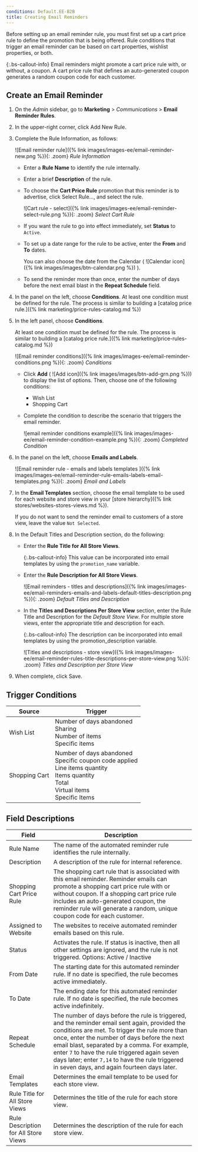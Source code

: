 ```yaml
---
conditions: Default.EE-B2B
title: Creating Email Reminders
---
```


Before setting up an email reminder rule, you must first set up a cart price rule to define the promotion that is being offered. Rule conditions that trigger an email reminder can be based on cart properties, wishlist properties, or both.

{:.bs-callout-info}
Email reminders might promote a cart price rule with, or without, a coupon. A cart price rule that defines an auto-generated coupon generates a random coupon code for each customer.

## Create an Email Reminder

1. On the _Admin_ sidebar, go to **Marketing** > _Communications_ > **Email Reminder Rules**.

1. In the upper-right corner, click <span class="btn">Add New Rule</span>.

1. Complete the Rule Information, as follows:

    ![Email reminder rule]({% link images/images-ee/email-reminder-new.png %}){: .zoom}
    _Rule Information_

    - Enter a **Rule Name** to identify the rule internally.

    - Enter a brief **Description** of the rule.

    - To choose the **Cart Price Rule** promotion that this reminder is to advertise, click <span class="btn">Select Rule…</span>, and select the rule.

        ![Cart rule - select]({% link images/images-ee/email-reminder-select-rule.png %}){: .zoom}
        _Select Cart Rule_

    - If you want the rule to go into effect immediately, set **Status** to `Active`.

    - To set up a date range for the rule to be active, enter the **From** and **To** dates.

        You can also choose the date from the Calendar ( ![Calendar icon]({% link images/images/btn-calendar.png %}) ).

    - To send the reminder more than once, enter the number of days before the next email blast in the **Repeat Schedule** field.

1. In the panel on the left, choose **Conditions**. At least one condition must be defined for the rule. The process is similar to building a [catalog price rule.]({% link marketing/price-rules-catalog.md %})

1. In the left panel, choose **Conditions**.

    At least one condition must be defined for the rule. The process is similar to building a [catalog price rule.]({% link marketing/price-rules-catalog.md %})

    ![Email reminder conditions]({% link images/images-ee/email-reminder-conditions.png %}){: .zoom}
    _Conditions_

    - Click **Add** ( ![Add icon]({% link images/images/btn-add-grn.png %})) to display the list of options. Then, choose one of the following conditions:

        - Wish List
        - Shopping Cart

    - Complete the condition to describe the scenario that triggers the email reminder.

        ![email reminder conditions example]({% link images/images-ee/email-reminder-condition-example.png %}){: .zoom}
        _Completed Condition_

1. In the panel on the left, choose **Emails and Labels**.

    ![Email reminder rule - emails and labels templates ]({% link images/images-ee/email-reminder-rule-emails-labels-email-templates.png %}){: .zoom}
    _Email and Labels_

1. In the **Email Templates** section, choose the email template to be used for each website and store view in your [store hierarchy]({% link stores/websites-stores-views.md %}).

    If you do not want to send the reminder email to customers of a store view, leave the value `Not Selected`.

1. In the Default Titles and Description section, do the following:

    - Enter the **Rule Title for All Store Views**.

        {:.bs-callout-info}
        This value can be incorporated into email templates by using the `promotion_name` variable.

    - Enter the **Rule Description for All Store Views**.

        ![Email reminders - titles and descriptions]({% link images/images-ee/email-reminders-emails-and-labels-default-titles-description.png %}){: .zoom}
        _Default Titles and Description_

    - In the **Titles and Descriptions Per Store View** section, enter the Rule Title and Description for the _Default Store View_. For multiple store views, enter the appropriate title and description for each.

        {:.bs-callout-info}
        The description can be incorporated into email templates by using the promotion_description variable.

        ![Titles and descriptions - store view]({% link images/images-ee/email-reminder-rules-title-descriptions-per-store-view.png %}){: .zoom}
        _Titles and Description per Store View_

1. When complete, click <span class="btn">Save</span>.

## Trigger Conditions

|Source|Trigger|
|--- |--- |
|Wish List|Number of days abandoned<br/>Sharing<br/>Number of items<br/>Specific items|
|Shopping Cart|Number of days abandoned<br/>Specific coupon code applied<br/>Line items quantity<br/>Items quantity<br/>Total<br/>Virtual items<br/>Specific Items|

## Field Descriptions

|Field|Description|
|--- |--- |
|Rule Name|The name of the automated reminder rule identifies the rule internally.|
|Description|A description of the rule for internal reference.|
|Shopping Cart Price Rule|The shopping cart rule that is associated with this email reminder. Reminder emails can promote a shopping cart price rule with or without coupon. If a shopping cart price rule includes an auto-generated coupon, the reminder rule will generate a random, unique coupon code for each customer.|
|Assigned to Website|The websites to receive automated reminder emails based on this rule.|
|Status|Activates the rule. If status is inactive, then all other settings are ignored, and the rule is not triggered. Options: Active / Inactive|
|From Date|The starting date for this automated reminder rule. If no date is specified, the rule becomes active immediately.|
|To Date|The ending date for this automated reminder rule. If no date is specified, the rule becomes active indefinitely.|
|Repeat Schedule|The number of days before the rule is triggered, and the reminder email sent again, provided the conditions are met. To trigger the rule more than once, enter the number of days before the next email blast, separated by a comma. For example, enter `7` to have the rule triggered again seven days later; enter `7,14` to have the rule triggered in seven days, and again fourteen days later.|
|Email Templates|Determines the email template to be used for each store view.|
|Rule Title for All Store Views|Determines the title of the rule for each store view.|
|Rule Description for All Store Views|Determines the description of the rule for each store view.|

